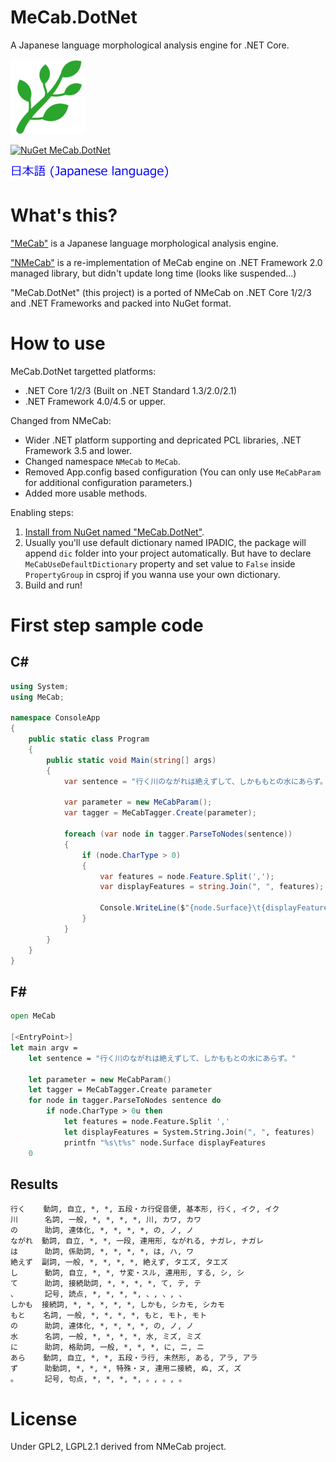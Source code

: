 # MeCab.DotNet

A Japanese language morphological analysis engine for .NET Core.

![MeCab.DotNet](Images/MeCab.DotNet-120.png)

[![NuGet MeCab.DotNet](https://img.shields.io/nuget/v/MeCab.DotNet.svg?style=flat)](https://www.nuget.org/packages/MeCab.DotNet)

[![Japanese language is here.](Images/Japanese.256.png)](README.ja.md)

# What's this?

["MeCab"](https://github.com/taku910/mecab) is a Japanese language morphological analysis engine.

["NMeCab"](https://ja.osdn.net/projects/nmecab/) is a re-implementation of MeCab engine on .NET Framework 2.0 managed library, but didn't update long time (looks like suspended...)

"MeCab.DotNet" (this project) is a ported of NMeCab on .NET Core 1/2/3 and .NET Frameworks and packed into NuGet format.

# How to use

MeCab.DotNet targetted platforms:
* .NET Core 1/2/3 (Built on .NET Standard 1.3/2.0/2.1)
* .NET Framework 4.0/4.5 or upper.

Changed from NMeCab:
* Wider .NET platform supporting and depricated PCL libraries, .NET Framework 3.5 and lower.
* Changed namespace `NMeCab` to `MeCab`.
* Removed App.config based configuration (You can only use `MeCabParam` for additional configuration parameters.)
* Added more usable methods.

Enabling steps:
1. [Install from NuGet named "MeCab.DotNet"](https://www.nuget.org/packages/MeCab.DotNet).
2. Usually you'll use default dictionary named IPADIC, the package will append `dic` folder into your project automatically. But have to declare `MeCabUseDefaultDictionary` property and set value to `False` inside `PropertyGroup` in csproj if you wanna use your own dictionary.
3. Build and run!

# First step sample code

## C#

```csharp
using System;
using MeCab;

namespace ConsoleApp
{
    public static class Program
    {
        public static void Main(string[] args)
        {
            var sentence = "行く川のながれは絶えずして、しかももとの水にあらず。";

            var parameter = new MeCabParam();
            var tagger = MeCabTagger.Create(parameter);

            foreach (var node in tagger.ParseToNodes(sentence))
            {
                if (node.CharType > 0)
                {
                    var features = node.Feature.Split(',');
                    var displayFeatures = string.Join(", ", features);

                    Console.WriteLine($"{node.Surface}\t{displayFeatures}");
                }
            }
        }
    }
}
```

## F#

```fsharp
open MeCab

[<EntryPoint>]
let main argv =
    let sentence = "行く川のながれは絶えずして、しかももとの水にあらず。"

    let parameter = new MeCabParam()
    let tagger = MeCabTagger.Create parameter
    for node in tagger.ParseToNodes sentence do
        if node.CharType > 0u then
            let features = node.Feature.Split ','
            let displayFeatures = System.String.Join(", ", features)
            printfn "%s\t%s" node.Surface displayFeatures
    0
```

## Results

```
行く    動詞, 自立, *, *, 五段・カ行促音便, 基本形, 行く, イク, イク
川      名詞, 一般, *, *, *, *, 川, カワ, カワ
の      助詞, 連体化, *, *, *, *, の, ノ, ノ
ながれ  動詞, 自立, *, *, 一段, 連用形, ながれる, ナガレ, ナガレ
は      助詞, 係助詞, *, *, *, *, は, ハ, ワ
絶えず  副詞, 一般, *, *, *, *, 絶えず, タエズ, タエズ
し      動詞, 自立, *, *, サ変・スル, 連用形, する, シ, シ
て      助詞, 接続助詞, *, *, *, *, て, テ, テ
、      記号, 読点, *, *, *, *, 、, 、, 、
しかも  接続詞, *, *, *, *, *, しかも, シカモ, シカモ
もと    名詞, 一般, *, *, *, *, もと, モト, モト
の      助詞, 連体化, *, *, *, *, の, ノ, ノ
水      名詞, 一般, *, *, *, *, 水, ミズ, ミズ
に      助詞, 格助詞, 一般, *, *, *, に, ニ, ニ
あら    動詞, 自立, *, *, 五段・ラ行, 未然形, ある, アラ, アラ
ず      助動詞, *, *, *, 特殊・ヌ, 連用ニ接続, ぬ, ズ, ズ
。      記号, 句点, *, *, *, *, 。, 。, 。
```

# License
Under GPL2, LGPL2.1 derived from NMeCab project.
